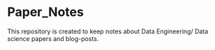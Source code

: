 # Paper_Notes
This repository is created to keep notes about Data Engineering/ Data science papers and blog-posts.
